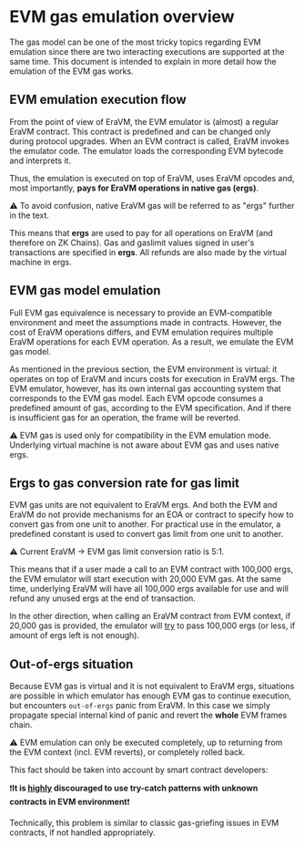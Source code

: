 # EVM gas emulation overview

The gas model can be one of the most tricky topics regarding EVM emulation since there are two interacting executions are supported at the same time. This document is intended to explain in more detail how the emulation of the EVM gas works.

## EVM emulation execution flow

From the point of view of EraVM, the EVM emulator is (almost) a regular EraVM contract. This contract is predefined and can be changed only during protocol upgrades. When an EVM contract is called, EraVM invokes the emulator code. The emulator loads the corresponding EVM bytecode and interprets it.

Thus, the emulation is executed on top of EraVM, uses EraVM opcodes and, most importantly, **pays for EraVM operations in native gas (ergs)**.

⚠️ To avoid confusion, native EraVM gas will be referred to as "ergs" further in the text.

This means that **ergs** are used to pay for all operations on EraVM (and therefore on ZK Chains). Gas and gaslimit values signed in user's transactions are specified in **ergs**. All refunds are also made by the virtual machine in ergs.

## EVM gas model emulation

Full EVM gas equivalence is necessary to provide an EVM-compatible environment and meet the assumptions made in contracts. However, the cost of EraVM operations differs, and EVM emulation requires multiple EraVM operations for each EVM operation. As a result, we emulate the EVM gas model.

As mentioned in the previous section, the EVM environment is virtual: it operates on top of EraVM and incurs costs for execution in EraVM ergs. The EVM emulator, however, has its own internal gas accounting system that corresponds to the EVM gas model. Each EVM opcode consumes a predefined amount of gas, according to the EVM specification. And if there is insufficient gas for an operation, the frame will be reverted.

⚠️ EVM gas is used only for compatibility in the EVM emulation mode. Underlying virtual machine is not aware about EVM gas and uses native ergs.

## Ergs to gas conversion rate for gas limit

EVM gas units are not equivalent to EraVM ergs. And both the EVM and EraVM do not provide mechanisms for an EOA or contract to specify how to convert gas from one unit to another. For practical use in the emulator, a predefined constant is used to convert gas limit from one unit to another.

⚠️ Current EraVM -> EVM gas limit conversion ratio is 5:1.

This means that if a user made a call to an EVM contract with 100,000 ergs, the EVM emulator will start execution with 20,000 EVM gas. At the same time, underlying EraVM will have all 100,000 ergs available for use and will refund any unused ergs at the end of transaction.

In the other direction, when calling an EraVM contract from EVM context, if 20,000 gas is provided, the emulator will <ins>try</ins> to pass 100,000 ergs (or less, if amount of ergs left is not enough).

## Out-of-ergs situation

Because EVM gas is virtual and it is not equivalent to EraVM ergs, situations are possible in which emulator has enough EVM gas to continue execution, but encounters `out-of-ergs` panic from EraVM. In this case we simply propagate special internal kind of panic and revert the **whole** EVM frames chain.

⚠️ EVM emulation can only be executed completely, up to returning from the EVM context (incl. EVM reverts), or completely rolled back.

This fact should be taken into account by smart contract developers:

❗**It is <ins>highly</ins> discouraged to use try-catch patterns with unknown contracts in EVM environment**❗

Technically, this problem is similar to classic gas-griefing issues in EVM contracts, if not handled appropriately.
